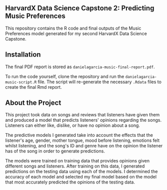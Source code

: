 ## HarvardX Data Science Capstone 2: Predicting Music Preferences

This repository contains the R code and final outputs of the Music Preferences model generated for my second HarvardX Data Science Capstone.

## Installation

The final PDF report is stored as `danielagarcia-music-final-report.pdf`. 

To run the code yourself, clone the repository and run the `danielagarcia-music-script.R` file. The script will re-generate the necessary `.Rdata` files to create the final Rmd report.

## About the Project

This project took data on songs and reviews that listeners have given them and produced a model that predicts listeners' opinions regarding the songs. Listeners can either like, dislike, or have no opinion about a song. 

The predictive models I generated take into account the effects that the listener's age, gender, mother tongue, mood before listening, emotions felt whilst listening, and the song's ID and genre have on the opinion the listener has of the song in order to generate predictions. 

The models were trained on training data that provides opinions given different songs and listeners. After training on this data, I generated predictions on the testing data using each of the models. I determined the accuracy of each model and selected my final model based on the model that most accurately predicted the opinions of the testing data.
